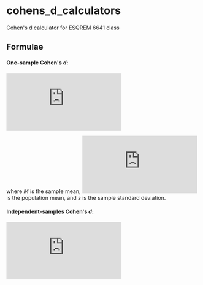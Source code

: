 # cohens_d_calculators

Cohen's d calculator for ESQREM 6641 class

## Formulae

#### One-sample Cohen's _d_:

![equation](http://latex.codecogs.com/gif.latex?%5Cfrac%7BM%20-%20%20%5Cmu%7D%7Bs%7D%20%5C%20%20%5C%20%5Cbig(1%5Cbig))

where _M_ is the sample mean, ![equation](http://latex.codecogs.com/gif.latex?%5Cmu) is the population mean, and _s_ is the sample standard deviation.

#### Independent-samples Cohen's _d_:

![equation](http://latex.codecogs.com/gif.latex?%0Crac%7B%20overline%7Bx%7D_%7B1%7D%20%20-%20%20%20overline%7Bx%7D_%7B2%7D%20%7D%7B%20%20qrt%7B%0Crac%20%7B%7D%7B%7D%7D%7D%20%20%20%20%08ig(1%08ig))
